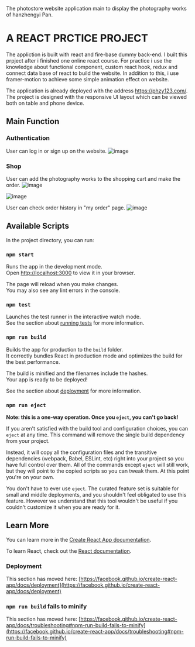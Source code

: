 
The photostore website application main to display the photography works of hanzhengyi Pan. 

# A REACT PRCTICE PROJECT

The appliction is built with react and fire-base dummy back-end. 
I built this prpject after i finished one online react course. For practice i use the knowledge about functional component, custom react hook, redux and connect data base of react to build the website. In addition to this, i use framer-motion to achieve some simple animation effect on website.

The application is already deployed with the address https://phzy123.com/.
The project is designed with the responsive UI layout which can be viewed both on table and phone device.

## Main Function

### Authentication
User can log in or sign up on the website.
![image](https://user-images.githubusercontent.com/96969695/163300628-fd9e4a27-a824-4988-8bdc-8c9e52b79346.png)


### Shop
User can add the photography works to the shopping cart and make the order. 
![image](https://user-images.githubusercontent.com/96969695/163301823-9f7fbd39-15a3-426c-be52-4f4ea684a750.png)

![image](https://user-images.githubusercontent.com/96969695/163301770-40796d25-32e9-4498-9d4e-79272b2001c4.png)


User can check order history in "my order" page.
![image](https://user-images.githubusercontent.com/96969695/163301949-195221e0-27dd-4cd4-9853-f315d722fc15.png)





## Available Scripts

In the project directory, you can run:

### `npm start`

Runs the app in the development mode.\
Open [http://localhost:3000](http://localhost:3000) to view it in your browser.

The page will reload when you make changes.\
You may also see any lint errors in the console.

### `npm test`

Launches the test runner in the interactive watch mode.\
See the section about [running tests](https://facebook.github.io/create-react-app/docs/running-tests) for more information.

### `npm run build`

Builds the app for production to the `build` folder.\
It correctly bundles React in production mode and optimizes the build for the best performance.

The build is minified and the filenames include the hashes.\
Your app is ready to be deployed!

See the section about [deployment](https://facebook.github.io/create-react-app/docs/deployment) for more information.

### `npm run eject`

**Note: this is a one-way operation. Once you `eject`, you can't go back!**

If you aren't satisfied with the build tool and configuration choices, you can `eject` at any time. This command will remove the single build dependency from your project.

Instead, it will copy all the configuration files and the transitive dependencies (webpack, Babel, ESLint, etc) right into your project so you have full control over them. All of the commands except `eject` will still work, but they will point to the copied scripts so you can tweak them. At this point you're on your own.

You don't have to ever use `eject`. The curated feature set is suitable for small and middle deployments, and you shouldn't feel obligated to use this feature. However we understand that this tool wouldn't be useful if you couldn't customize it when you are ready for it.

## Learn More

You can learn more in the [Create React App documentation](https://facebook.github.io/create-react-app/docs/getting-started).

To learn React, check out the [React documentation](https://reactjs.org/).


### Deployment

This section has moved here: [https://facebook.github.io/create-react-app/docs/deployment](https://facebook.github.io/create-react-app/docs/deployment)

### `npm run build` fails to minify

This section has moved here: [https://facebook.github.io/create-react-app/docs/troubleshooting#npm-run-build-fails-to-minify](https://facebook.github.io/create-react-app/docs/troubleshooting#npm-run-build-fails-to-minify)
